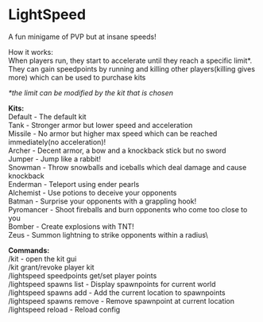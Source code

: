 # LightSpeed
A fun minigame of PVP but at insane speeds!

How it works:\
When players run, they start to accelerate until they reach a specific limit*.
They can gain speedpoints by running and killing other players(killing gives more)
which can be used to purchase kits

_*the limit can be modified by the kit that is chosen_

**Kits:**\
Default - The default kit\
Tank - Stronger armor but lower speed and acceleration\
Missile - No armor but higher max speed which can be reached immediately(no acceleration)!\
Archer - Decent armor, a bow and a knockback stick but no sword\
Jumper - Jump like a rabbit!\
Snowman - Throw snowballs and iceballs which deal damage and cause knockback\
Enderman - Teleport using ender pearls\
Alchemist - Use potions to deceive your opponents\
Batman - Surprise your opponents with a grappling hook!\
Pyromancer - Shoot fireballs and burn opponents who come too close to you\
Bomber - Create explosions with TNT!\
Zeus - Summon lightning to strike opponents within a radius\

**Commands:**\
/kit - open the kit gui\
/kit grant/revoke player kit\
/lightspeed speedpoints get/set player points\
/lightspeed spawns list - Display spawnpoints for current world\
/lightspeed spawns add - Add the current location to spawnpoints\
/lightspeed spawns remove - Remove spawnpoint at current location\
/lightspeed reload - Reload config